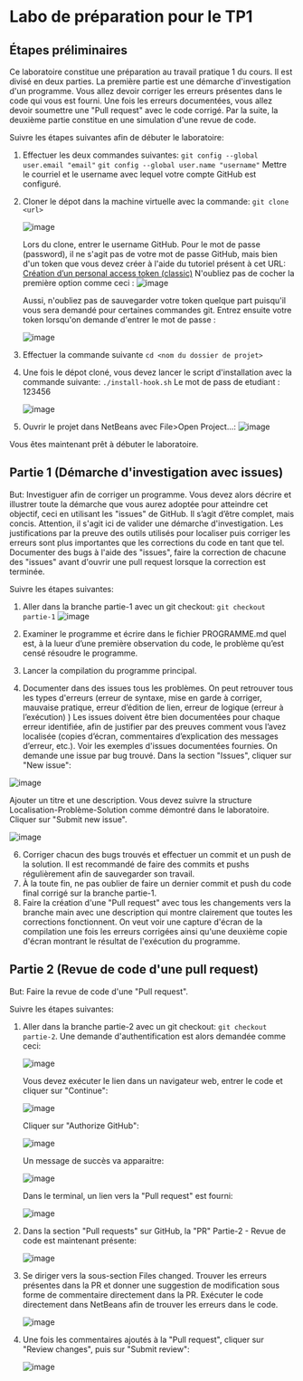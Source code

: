 # Labo de préparation pour le TP1

## Étapes préliminaires
Ce laboratoire constitue une préparation au travail pratique 1 du cours. Il est divisé en deux parties. La première partie est une démarche d'investigation d'un programme. Vous allez devoir corriger les erreurs présentes dans le code qui vous est fourni. Une fois les erreurs documentées, vous allez devoir soumettre une "Pull request" avec le code corrigé. Par la suite, la deuxième partie constitue en une simulation d'une revue de code.

Suivre les étapes suivantes afin de débuter le laboratoire:

1. Effectuer les deux commandes suivantes: `git config --global user.email "email"`
`git config --global user.name "username"`
Mettre le courriel et le username avec lequel votre compte GitHub est configuré.

2. Cloner le dépot dans la machine virtuelle avec la commande: `git clone <url>`

   ![image](https://github.com/GIF-1003/Laboratoire-Preparation-TP1/assets/57879032/009bd18b-07cb-4f47-932b-645b3e22b638)

   Lors du clone, entrer le username GitHub. Pour le mot de passe (password), il ne s'agit pas de votre mot de passe GitHub, mais bien d'un token que vous devez créer à l'aide du tutoriel     présent à cet URL: [Création d’un personal access token (classic)](https://docs.github.com/fr/authentication/keeping-your-account-and-data-secure/managing-your-personal-access-tokens#cr%C3%A9ation-dun-personal-access-token-classic )
   N'oubliez pas de cocher la première option comme ceci :
   ![image](https://github.com/GIF-1003/Laboratoire-Preparation-TP1/assets/57879032/40f2e52c-112a-46f1-95fb-397ca2a93cbc)

   Aussi, n'oubliez pas de sauvegarder votre token quelque part puisqu'il vous sera demandé pour certaines commandes git. Entrez ensuite votre token lorsqu'on demande d'entrer le mot de passe :

   ![image](https://github.com/GIF-1003/Laboratoire-Preparation-TP1/assets/57879032/b0491750-80e3-44e1-89e8-fedf61ccbe0c)

3. Effectuer la commande suivante `cd <nom du dossier de projet>`
4. Une fois le dépot cloné, vous devez lancer le script d'installation avec la commande suivante:
   `./install-hook.sh`
   Le mot de pass de etudiant : 123456

   ![image](https://github.com/GIF-1003/Laboratoire-Preparation-TP1/assets/57879032/5dd6a8dd-d6df-4da7-a9d5-52030f19c923)

6. Ouvrir le projet dans NetBeans avec File>Open Project...:
   ![image](https://github.com/GIF-1003/Laboratoire-Preparation-TP1/assets/57879032/336b62d0-7696-415e-a49c-4f8515a64bf2)


Vous êtes maintenant prêt à débuter le laboratoire.


## Partie 1 (Démarche d'investigation avec issues)
But: Investiguer afin de corriger un programme. Vous devez alors décrire et illustrer toute la démarche que vous aurez adoptée pour atteindre cet objectif, ceci en utilisant les "issues" de GitHub. Il s’agit d’être complet, mais concis. Attention, il s'agit ici de valider une démarche d'investigation. Les justifications par la preuve des outils utilisés pour localiser puis corriger les erreurs sont plus importantes que les corrections du code en tant que tel. Documenter des bugs à l'aide des "issues", faire la correction de chacune des "issues" avant d'ouvrir une pull request lorsque la correction est terminée.

Suivre les étapes suivantes:
1. Aller dans la branche partie-1 avec un git checkout: `git checkout partie-1`
![image](https://github.com/GIF-1003/Laboratoire-Preparation-TP1/assets/57879032/1749c825-3b26-424c-baf1-83d77b854eb3)

2. Examiner le programme et écrire dans le fichier PROGRAMME.md quel est, à la lueur d’une première observation du code, le problème qu’est censé résoudre le programme.
3. Lancer la compilation du programme principal.
4. Documenter dans des issues tous les problèmes. On peut retrouver tous les types d'erreurs (erreur de syntaxe, mise en garde à corriger, mauvaise pratique, erreur d’édition de lien, erreur de logique (erreur à l’exécution) )
Les issues doivent être bien documentées pour chaque erreur identifiée, afin de justifier par des preuves comment vous l’avez localisée (copies d’écran, commentaires d’explication des messages d’erreur, etc.). Voir les exemples d'issues documentées fournies. On demande une issue par bug trouvé.
Dans la section "Issues", cliquer sur "New issue":

![image](https://github.com/GIF-1003/Laboratoire-Preparation-TP1/assets/57879032/1c496d89-4fc5-498d-98e6-01dc33817b4a)

Ajouter un titre et une description. Vous devez suivre la structure Localisation-Problème-Solution comme démontré dans le laboratoire. Cliquer sur "Submit new issue".

![image](https://github.com/GIF-1003/Laboratoire-Preparation-TP1/assets/57879032/6106e60e-78be-47de-a7e6-1e6080c8fb26)

6. Corriger chacun des bugs trouvés et effectuer un commit et un push de la solution. Il est recommandé de faire des commits et pushs régulièrement afin de sauvegarder son travail.
7. À la toute fin, ne pas oublier de faire un dernier commit et push du code final corrigé sur la branche partie-1.
8. Faire la création d'une "Pull request" avec tous les changements vers la branche main avec une description qui montre clairement que toutes les corrections fonctionnent. On veut voir une capture d'écran de la compilation une fois les erreurs corrigées ainsi qu'une deuxième copie d'écran montrant le résultat de l'exécution du programme.

## Partie 2 (Revue de code d'une pull request)
But: Faire la revue de code d'une "Pull request". 

Suivre les étapes suivantes:

1. Aller dans la branche partie-2 avec un git checkout: `git checkout partie-2`. Une demande d'authentification est alors demandée comme ceci:
   
   ![image](https://github.com/GIF-1003/Laboratoire-Preparation-TP1/assets/57879032/c4fe4d50-b8bf-4f20-bfe0-8cadba52553d)
   
   Vous devez exécuter le lien dans un navigateur web, entrer le code et cliquer sur "Continue":
   
   ![image](https://github.com/GIF-1003/Laboratoire-Preparation-TP1/assets/57879032/1b336964-a1dd-495b-942f-3e7ab87944a2)

   Cliquer sur "Authorize GitHub":
   
   ![image](https://github.com/GIF-1003/Laboratoire-Preparation-TP1/assets/57879032/94dd13e6-e78a-4d66-8644-d4f1af5c031e)

   Un message de succès va apparaitre:
   
   ![image](https://github.com/GIF-1003/Laboratoire-Preparation-TP1/assets/57879032/03a7258f-d53e-4299-8fc1-013e40880a96)

   Dans le terminal, un lien vers la "Pull request" est fourni:

   ![image](https://github.com/GIF-1003/Laboratoire-Preparation-TP1/assets/57879032/7e08e532-571a-4a80-b513-9f085cdff7d6)

2. Dans la section "Pull requests" sur GitHub, la "PR" Partie-2 - Revue de code est maintenant présente:
   
   ![image](https://github.com/GIF-1003/Laboratoire-Preparation-TP1/assets/57879032/55eaba2d-17cf-4d12-8709-f6c318a209a1)

3. Se diriger vers la sous-section Files changed. Trouver les erreurs présentes dans la PR et donner une suggestion de modification sous forme de commentaire directement dans la PR. Exécuter le code directement dans NetBeans afin de trouver les erreurs dans le code. 

   ![image](https://github.com/GIF-1003/Laboratoire-Preparation-TP1/assets/57879032/0487c6b8-fbd2-4569-8f86-dd8c9fd128dd)

4. Une fois les commentaires ajoutés à la "Pull request", cliquer sur "Review changes", puis sur "Submit review":

   ![image](https://github.com/GIF-1003/Laboratoire-Preparation-TP1/assets/57879032/be461782-ed02-4dc5-adea-23f7d142b06b)


